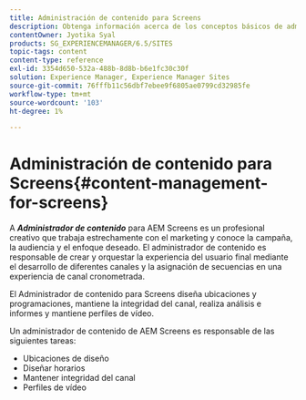 ```yaml
---
title: Administración de contenido para Screens
description: Obtenga información acerca de los conceptos básicos de administración de contenido para pantallas.
contentOwner: Jyotika Syal
products: SG_EXPERIENCEMANAGER/6.5/SITES
topic-tags: content
content-type: reference
exl-id: 3354d650-532a-488b-8d8b-b6e1fc30c30f
solution: Experience Manager, Experience Manager Sites
source-git-commit: 76fffb11c56dbf7ebee9f6805ae0799cd32985fe
workflow-type: tm+mt
source-wordcount: '103'
ht-degree: 1%

---
```


# Administración de contenido para Screens{#content-management-for-screens}

A ***Administrador de contenido*** para AEM Screens es un profesional creativo que trabaja estrechamente con el marketing y conoce la campaña, la audiencia y el enfoque deseado. El administrador de contenido es responsable de crear y orquestar la experiencia del usuario final mediante el desarrollo de diferentes canales y la asignación de secuencias en una experiencia de canal cronometrada.

El Administrador de contenido para Screens diseña ubicaciones y programaciones, mantiene la integridad del canal, realiza análisis e informes y mantiene perfiles de vídeo.

Un administrador de contenido de AEM Screens es responsable de las siguientes tareas:

* Ubicaciones de diseño
* Diseñar horarios
* Mantener integridad del canal
* Perfiles de vídeo
